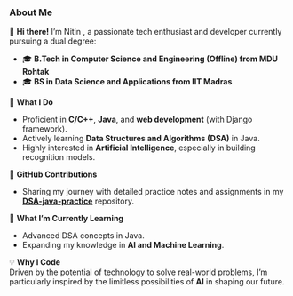 ### **About Me**  
👋 **Hi there!** I’m Nitin , a passionate tech enthusiast and developer currently pursuing a dual degree:  
- 🎓 **B.Tech in Computer Science and Engineering (Offline) from MDU Rohtak**  
- 🎓 **BS in Data Science and Applications from IIT Madras**  

🌟 **What I Do**  
- Proficient in **C/C++**, **Java**, and **web development** (with Django framework).  
- Actively learning **Data Structures and Algorithms (DSA)** in Java.  
- Highly interested in **Artificial Intelligence**, especially in building recognition models.  

📂 **GitHub Contributions**  
- Sharing my journey with detailed practice notes and assignments in my [**DSA-java-practice**](https://github.com/nitinnkr99/DSA-java-practice) repository.  

🌱 **What I’m Currently Learning**  
- Advanced DSA concepts in Java.  
- Expanding my knowledge in **AI and Machine Learning**.  

💡 **Why I Code**  
Driven by the potential of technology to solve real-world problems, I’m particularly inspired by the limitless possibilities of **AI** in shaping our future.  
